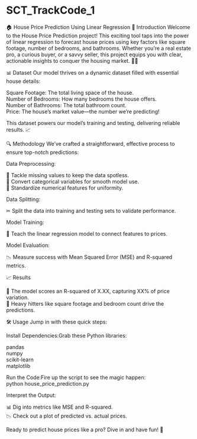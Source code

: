 # SCT_TrackCode_1
🏠 House Price Prediction Using Linear Regression
🚀 Introduction
Welcome to the House Price Prediction project! This exciting tool taps into the power of linear regression to forecast house prices using key factors like square footage, number of bedrooms, and bathrooms. Whether you’re a real estate pro, a curious buyer, or a savvy seller, this project equips you with clear, actionable insights to conquer the housing market. 🏡✨

📊 Dataset
Our model thrives on a dynamic dataset filled with essential house details:  

Square Footage: The total living space of the house.  
Number of Bedrooms: How many bedrooms the house offers.  
Number of Bathrooms: The total bathroom count.  
Price: The house’s market value—the number we’re predicting!

This dataset powers our model’s training and testing, delivering reliable results. 📈

🔍 Methodology
We’ve crafted a straightforward, effective process to ensure top-notch predictions:  

Data Preprocessing:  

🧹 Tackle missing values to keep the data spotless.  
🔄 Convert categorical variables for smooth model use.  
📏 Standardize numerical features for uniformity.


Data Splitting:  

✂ Split the data into training and testing sets to validate performance.


Model Training:  

🧠 Teach the linear regression model to connect features to prices.


Model Evaluation:  

📉 Measure success with Mean Squared Error (MSE) and R-squared metrics.




📈 Results

🎯 The model scores an R-squared of X.XX, capturing XX% of price variation.  
🔑 Heavy hitters like square footage and bedroom count drive the predictions.


🛠 Usage
Jump in with these quick steps:  

Install Dependencies:Grab these Python libraries:  

pandas  
numpy  
scikit-learn  
matplotlib


Run the Code:Fire up the script to see the magic happen:  
python house_price_prediction.py  


Interpret the Output:  

📊 Dig into metrics like MSE and R-squared.  
📉 Check out a plot of predicted vs. actual prices.




Ready to predict house prices like a pro? Dive in and have fun! 🎉
